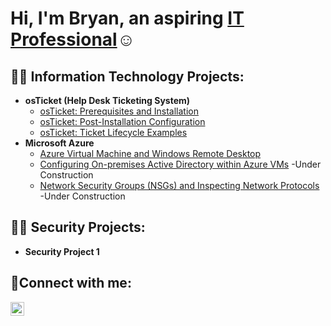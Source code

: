 <h1>Hi, I'm Bryan, an aspiring <a href="https://www.linkedin.com/in/bryan-atherton-671347141/">IT Professional</a>☺</h1>

<h2>👨‍💻 Information Technology Projects:</h2>

- <b>osTicket (Help Desk Ticketing System)</b>
  - [osTicket: Prerequisites and Installation](https://github.com/BryanEAtherton/osticket-prereqs)
  - [osTicket: Post-Installation Configuration](https://github.com/BryanEAtherton/osticket-post-install-setup)
  - [osTicket: Ticket Lifecycle Examples](https://github.com/BryanEAtherton/osTicket-Ticket-Life-Cycle-Example-)
- <b>Microsoft Azure</b>
  - [Azure Virtual Machine and Windows Remote Desktop](https://github.com/BryanEAtherton/Azure-Virtual-Machine)
  - [Configuring On-premises Active Directory within Azure VMs](https://github.com/BryanEAtherton/configure-ad) -Under Construction
  - [Network Security Groups (NSGs) and Inspecting Network Protocols](https://github.com/BryanEAtherton/azure-network-protocols) -Under Construction
 
<h2>👨‍💻 Security Projects:</h2>

- <b>Security Project 1</b>

<h2>🤳Connect with me:</h2>


[<img align="left" alt="Josh | LinkedIn" width="22px" src="https://cdn.jsdelivr.net/npm/simple-icons@v3/icons/linkedin.svg" />][linkedin]



[linkedin]: https://www.linkedin.com/in/bryan-atherton-671347141
